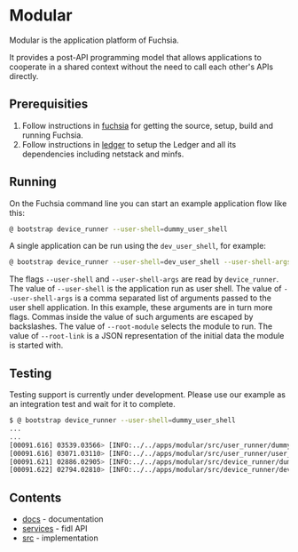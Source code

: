 Modular
=======

Modular is the application platform of Fuchsia.

It provides a post-API programming model that allows applications to cooperate
in a shared context without the need to call each other's APIs directly.

## Prerequisities

1. Follow instructions in [fuchsia](https://fuchsia.googlesource.com/fuchsia/+/HEAD/README.md) for getting the source, setup, build and running Fuchsia.
1. Follow instructions in [ledger](https://fuchsia.googlesource.com/ledger/+/HEAD/docs/user_guide.md) to setup the Ledger and all its dependencies including netstack and minfs.

## Running

On the Fuchsia command line you can start an example application flow like this:

```sh
@ bootstrap device_runner --user-shell=dummy_user_shell
```

A single application can be run using the `dev_user_shell`, for example:

```sh
@ bootstrap device_runner --user-shell=dev_user_shell --user-shell-args=--root-module=example_recipe,--root-link={"http://schema.domokit.org/counter":5\,"http://schema.org/sender":"dev_user_shell"}
```

The flags `--user-shell` and `--user-shell-args` are read by `device_runner`.
The value of `--user-shell` is the application run as user shell. The value of
`--user-shell-args` is a comma separated list of arguments passed to the user
shell application. In this example, these arguments are in turn more flags.
Commas inside the value of such arguments are escaped by backslashes. The value
of `--root-module` selects the module to run. The value of `--root-link` is a
JSON representation of the initial data the module is started with.

## Testing

Testing support is currently under development.
Please use our example as an integration test and wait for it to complete.

```sh
$ @ bootstrap device_runner --user-shell=dummy_user_shell
...
...
[00091.616] 03539.03566> [INFO:../../apps/modular/src/user_runner/dummy_user_shell.cc(256)] DummyUserShell DELETE STORY DONE
[00091.616] 03071.03110> [INFO:../../apps/modular/src/user_runner/user_runner.cc(138)] UserRunner::Terminate: Terminating UserRunner.
[00091.621] 02886.02905> [INFO:../../apps/modular/src/device_runner/dummy_device_shell.cc(62)] User logged out. Starting shutdown.
[00091.622] 02794.02810> [INFO:../../apps/modular/src/device_runner/device_runner.cc(167)] Shutting down DeviceRunner..
```

## Contents

 - [docs](docs) - documentation
 - [services](services) - fidl API
 - [src](src) - implementation
